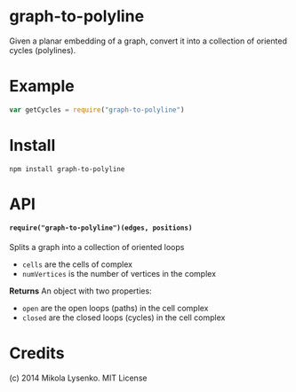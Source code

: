 graph-to-polyline
=================
Given a planar embedding of a graph, convert it into a collection of oriented cycles (polylines).

# Example

```javascript
var getCycles = require("graph-to-polyline")
```

# Install

```
npm install graph-to-polyline
```

# API

#### `require("graph-to-polyline")(edges, positions)`
Splits a graph into a collection of oriented loops

* `cells` are the cells of complex
* `numVertices` is the number of vertices in the complex

**Returns** An object with two properties:

* `open` are the open loops (paths) in the cell complex
* `closed` are the closed loops (cycles) in the cell complex

# Credits
(c) 2014 Mikola Lysenko. MIT License